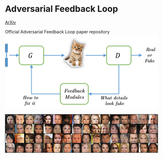 # Adversarial Feedback Loop
[ArXiv](https://arxiv.org/pdf/1811.08126)

Official Adversarial Feedback Loop paper repository
<img src="readme/abstract.png" width="600px"/>

<img src="readme/faces.gif" width="1058px"/>



